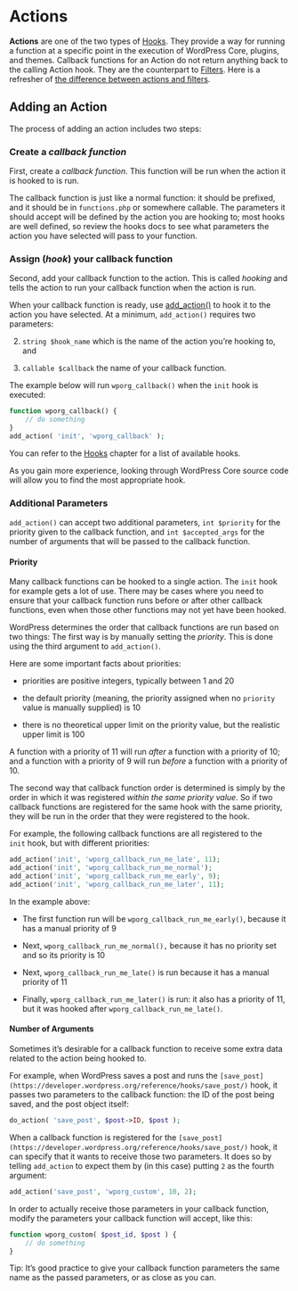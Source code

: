 # Actions

**Actions** are one of the two types of [Hooks](https://developer.wordpress.org/plugins/hooks/). They provide a way for running a function at a specific point in the execution of WordPress Core, plugins, and themes. Callback functions for an Action do not return anything back to the calling Action hook. They are the counterpart to [Filters](https://developer.wordpress.org/plugin/hooks/filters/). Here is a refresher of [the difference between actions and filters](https://developer.wordpress.org/plugins/hooks/#actions-vs-filters).

## Adding an Action

The process of adding an action includes two steps:

### Create a *callback function*

First, create a *callback function*. This function will be run when the action it is hooked to is run.

The callback function is just like a normal function: it should be prefixed, and it should be in `functions.php` or somewhere callable. The parameters it should accept will be defined by the action you are hooking to; most hooks are well defined, so review the hooks docs to see what parameters the action you have selected will pass to your function.

### Assign (*hook*) your callback function

Second, add your callback function to the action. This is called *hooking* and tells the action to run your callback function when the action is run.

When your callback function is ready, use [add\_action()](https://developer.wordpress.org/reference/functions/add_action/) to hook it to the action you have selected. At a minimum, `add_action()` requires two parameters:

2.  `string $hook_name` which is the name of the action you’re hooking to, and

5.  `callable $callback` the name of your callback function.

The example below will run `wporg_callback()` when the `init` hook is executed:

```php
function wporg_callback() {
    // do something
}
add_action( 'init', 'wporg_callback' );
```

You can refer to the [Hooks](https://developer.wordpress.org/plugins/hooks/) chapter for a list of available hooks.

As you gain more experience, looking through WordPress Core source code will allow you to find the most appropriate hook.

### Additional Parameters

`add_action()` can accept two additional parameters, `int $priority` for the priority given to the callback function, and `int $accepted_args` for the number of arguments that will be passed to the callback function.

#### Priority

Many callback functions can be hooked to a single action. The `init` hook for example gets a lot of use. There may be cases where you need to ensure that your callback function runs before or after other callback functions, even when those other functions may not yet have been hooked.

WordPress determines the order that callback functions are run based on two things: The first way is by manually setting the *priority*. This is done using the third argument to `add_action()`.

Here are some important facts about priorities:

*   priorities are positive integers, typically between 1 and 20

*   the default priority (meaning, the priority assigned when no `priority` value is manually supplied) is 10

*   there is no theoretical upper limit on the priority value, but the realistic upper limit is 100

A function with a priority of 11 will run *after* a function with a priority of 10; and a function with a priority of 9 will run *before* a function with a priority of 10.

The second way that callback function order is determined is simply by the order in which it was registered *within the same priority value*. So if two callback functions are registered for the same hook with the same priority, they will be run in the order that they were registered to the hook.

For example, the following callback functions are all registered to the  
`init` hook, but with different priorities:

```php
add_action('init', 'wporg_callback_run_me_late', 11);
add_action('init', 'wporg_callback_run_me_normal');
add_action('init', 'wporg_callback_run_me_early', 9);
add_action('init', 'wporg_callback_run_me_later', 11);
```

In the example above:

*   The first function run will be `wporg_callback_run_me_early()`, because it has a manual priority of 9

*   Next, `wporg_callback_run_me_normal(),` because it has no priority set and so its priority is 10

*   Next, `wporg_callback_run_me_late()` is run because it has a manual priority of 11

*   Finally, `wporg_callback_run_me_later()` is run: it also has a priority of 11, but it was hooked after `wporg_callback_run_me_late()`.

#### Number of Arguments

Sometimes it’s desirable for a callback function to receive some extra data related to the action being hooked to.

For example, when WordPress saves a post and runs the `[save_post](https://developer.wordpress.org/reference/hooks/save_post/)` hook, it passes two parameters to the callback function: the ID of the post being saved, and the post object itself:

```php
do_action( 'save_post', $post->ID, $post );
```

When a callback function is registered for the `[save_post](https://developer.wordpress.org/reference/hooks/save_post/)` hook, it can specify that it wants to receive those two parameters. It does so by telling `add_action` to expect them by (in this case) putting `2` as the fourth argument:

```php
add_action('save_post', 'wporg_custom', 10, 2);
```

In order to actually receive those parameters in your callback function, modify the parameters your callback function will accept, like this:

```php
function wporg_custom( $post_id, $post ) {
    // do something
}
```

Tip: It’s good practice to give your callback function parameters the same name as the passed parameters, or as close as you can.